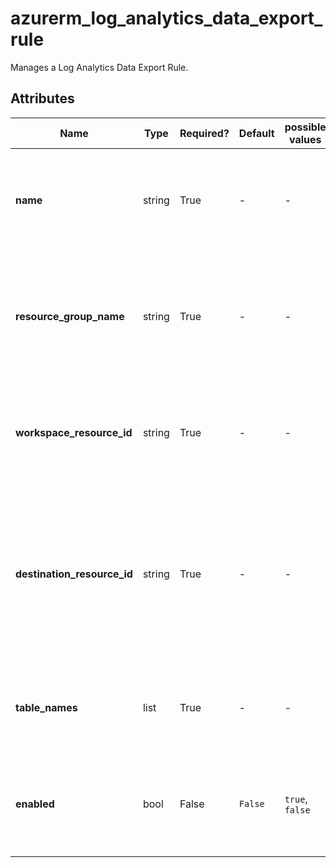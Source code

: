 # azurerm_log_analytics_data_export_rule

Manages a Log Analytics Data Export Rule.

## Attributes

| Name | Type | Required? | Default  | possible values | Description |
| ---- | ---- | --------- | -------- | ----------- | ----------- |
| **name** | string | True | -  |  -  | The name of the Log Analytics Data Export Rule. Changing this forces a new Log Analytics Data Export Rule to be created. | 
| **resource_group_name** | string | True | -  |  -  | The name of the Resource Group where the Log Analytics Data Export should exist. Changing this forces a new Log Analytics Data Export Rule to be created. | 
| **workspace_resource_id** | string | True | -  |  -  | The resource ID of the workspace. Changing this forces a new Log Analytics Data Export Rule to be created. | 
| **destination_resource_id** | string | True | -  |  -  | The destination resource ID. It should be a storage account, an event hub namespace or an event hub. If the destination is an event hub namespace, an event hub would be created for each table automatically. | 
| **table_names** | list | True | -  |  -  | A list of table names to export to the destination resource, for example: `["Heartbeat", "SecurityEvent"]`. | 
| **enabled** | bool | False | `False`  |  `true`, `false`  | Is this Log Analytics Data Export Rule enabled? Possible values include `true` or `false`. Defaults to `false`. | 

